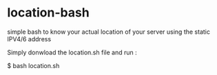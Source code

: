 # location-bash
simple bash to know your actual location of your server using the static IPV4/6 address

Simply donwload the location.sh file and run : 

$ bash location.sh
